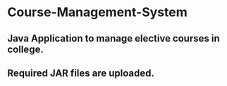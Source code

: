 # Course-Management-System
Java Application to manage elective courses in college.
------------------------------------------------------------------------------------------
Required JAR files are uploaded.
------------------------------------------------------------------------------------------
